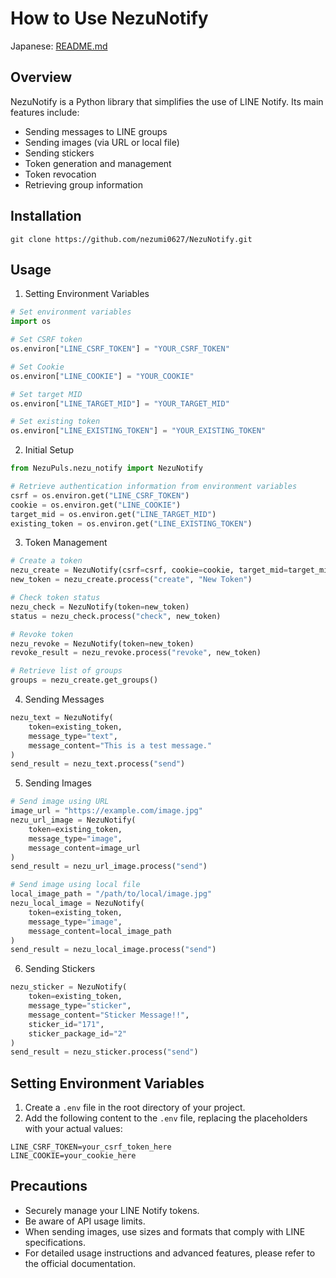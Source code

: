 # How to Use NezuNotify

Japanese: [README.md](README.md)

## Overview

NezuNotify is a Python library that simplifies the use of LINE Notify. Its main features include:

- Sending messages to LINE groups
- Sending images (via URL or local file)
- Sending stickers
- Token generation and management
- Token revocation
- Retrieving group information

## Installation

`git clone https://github.com/nezumi0627/NezuNotify.git`

## Usage

1. Setting Environment Variables

```python
# Set environment variables
import os

# Set CSRF token
os.environ["LINE_CSRF_TOKEN"] = "YOUR_CSRF_TOKEN"

# Set Cookie
os.environ["LINE_COOKIE"] = "YOUR_COOKIE"

# Set target MID
os.environ["LINE_TARGET_MID"] = "YOUR_TARGET_MID"

# Set existing token
os.environ["LINE_EXISTING_TOKEN"] = "YOUR_EXISTING_TOKEN"
```

2. Initial Setup

```python
from NezuPuls.nezu_notify import NezuNotify

# Retrieve authentication information from environment variables
csrf = os.environ.get("LINE_CSRF_TOKEN")
cookie = os.environ.get("LINE_COOKIE")
target_mid = os.environ.get("LINE_TARGET_MID")
existing_token = os.environ.get("LINE_EXISTING_TOKEN")
```

3. Token Management

```python
# Create a token
nezu_create = NezuNotify(csrf=csrf, cookie=cookie, target_mid=target_mid)
new_token = nezu_create.process("create", "New Token")

# Check token status
nezu_check = NezuNotify(token=new_token)
status = nezu_check.process("check", new_token)

# Revoke token
nezu_revoke = NezuNotify(token=new_token)
revoke_result = nezu_revoke.process("revoke", new_token)

# Retrieve list of groups
groups = nezu_create.get_groups()
```

4. Sending Messages

```python
nezu_text = NezuNotify(
    token=existing_token,
    message_type="text",
    message_content="This is a test message."
)
send_result = nezu_text.process("send")
```

5. Sending Images

```python
# Send image using URL
image_url = "https://example.com/image.jpg"
nezu_url_image = NezuNotify(
    token=existing_token,
    message_type="image",
    message_content=image_url
)
send_result = nezu_url_image.process("send")

# Send image using local file
local_image_path = "/path/to/local/image.jpg"
nezu_local_image = NezuNotify(
    token=existing_token,
    message_type="image",
    message_content=local_image_path
)
send_result = nezu_local_image.process("send")
```

6. Sending Stickers

```python
nezu_sticker = NezuNotify(
    token=existing_token,
    message_type="sticker",
    message_content="Sticker Message!!",
    sticker_id="171",
    sticker_package_id="2"
)
send_result = nezu_sticker.process("send")
```

## Setting Environment Variables

1. Create a `.env` file in the root directory of your project.
2. Add the following content to the `.env` file, replacing the placeholders with your actual values:

```plaintext
LINE_CSRF_TOKEN=your_csrf_token_here
LINE_COOKIE=your_cookie_here
```

## Precautions

- Securely manage your LINE Notify tokens.
- Be aware of API usage limits.
- When sending images, use sizes and formats that comply with LINE specifications.
- For detailed usage instructions and advanced features, please refer to the official documentation.
